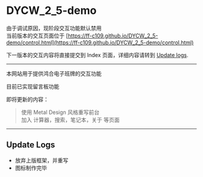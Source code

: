 # DYCW_2_5-demo

由于调试原因，现阶段交互功能默认禁用  
当前版本的交互页面位于 [https://ff-c109.github.io/DYCW_2_5-demo/control.html](https://ff-c109.github.io/DYCW_2_5-demo/control.html)

下一版本的交互内容将直接提交到 Index 页面，详细内容请转到 [Update logs](#upLogs).

-------


本网站用于提供鸿合电子班牌的交互功能

目前已实现留言板功能

即将更新的内容：

> 使用 Metal Design 风格重写前台  
> 加入 计算器，搜索，笔记本，关于 等页面  

-------

<div id="upLogs"></div>

## Update Logs

- 放弃上版框架，并重写
- 图标制作完毕

